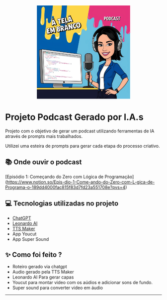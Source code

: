 <p align="center">
<img 
    src="./assets/Capa.jpg"
    width="300"
/>
</p>


# Projeto Podcast Gerado por I.A.s

Projeto com o objetivo de gerar um podcast utilizando ferramentas de IA através de prompts mais trabalhados.

Utilizei uma esteira de prompts para gerar cada etapa do processo criativo.

## 📚 Onde ouvir o podcast
[Episódio 1: Começando do Zero com Lógica de Programação] (https://www.notion.so/Epis-dio-1-Come-ando-do-Zero-com-L-gica-de-Programa-o-189dd4000fac815f83d7fd23a551708e?pvs=4)

## 💻 Tecnologias utilizadas no projeto

- [ChatGPT](https://chat.openai.com/) 
- [Leonardo AI](https://www.Leonardo.ai/)
- [TTS Maker](https://ttsmaker.com/br/)
- App Youcut
- App Super Sound

## ✨ Como foi feito ?

- Roteiro gerado via chatgpt
- Audio gerado pela TTS Maker
- Leonardo AI Para gerar capas
- Youcut para montar video com os aúdios e adicionar sons de fundo.
- Super sound para converter video em áudio

---
